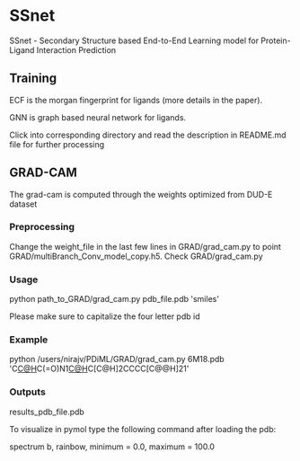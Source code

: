# SSnet
SSnet - Secondary Structure based End-to-End Learning model for Protein-Ligand Interaction Prediction


## Training

ECF is the morgan fingerprint for ligands (more details in the paper).

GNN is graph based neural network for ligands.

Click into corresponding directory and read the description in README.md file for further processing


## GRAD-CAM

The grad-cam is computed through the weights optimized from DUD-E dataset

### Preprocessing

Change the weight_file in the last few lines in GRAD/grad_cam.py to point GRAD/multiBranch_Conv_model_copy.h5. Check GRAD/grad_cam.py

### Usage

python path_to_GRAD/grad_cam.py pdb_file.pdb 'smiles'

Please make sure to capitalize the four letter pdb id

### Example

python /users/nirajv/PDiML/GRAD/grad_cam.py 6M18.pdb 'C[C@H](N[C@@H](CCc1ccccc1)C(=O)O)C(=O)N1[C@H](C(=O)O)C[C@H]2CCCC[C@@H]21'

### Outputs

results_pdb_file.pdb

To visualize in pymol type the following command after loading the pdb:

spectrum b, rainbow, minimum = 0.0, maximum = 100.0

